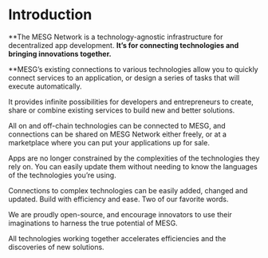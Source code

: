 # Introduction

**The MESG Network is a technology-agnostic infrastructure for decentralized app development. **It’s for connecting technologies and bringing innovations together.**  
  
**MESG’s existing connections to various technologies allow you to quickly connect services to an application, or design a series of tasks that will execute automatically.  
  
It provides infinite possibilities for developers and entrepreneurs to create, share or combine existing services to build new and better solutions. 

All on and off-chain technologies can be connected to MESG, and connections can be shared on MESG Network either freely, or at a marketplace where you can put your applications up for sale.  
  
Apps are no longer constrained by the complexities of the technologies they rely on. You can easily update them without needing to know the languages of the technologies you’re using. 

Connections to complex technologies can be easily added, changed and updated. Build with efficiency and ease. Two of our favorite words.

We are proudly open-source, and encourage innovators to use their imaginations to harness the true potential of MESG.

All technologies working together accelerates efficiencies and the discoveries of new solutions.



## 




